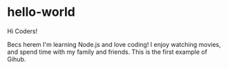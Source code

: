 # hello-world
Hi Coders!

Becs herem I'm learning Node.js and love coding!
I enjoy watching movies, and spend time with my family and friends.
This is the first example of Gihub.
